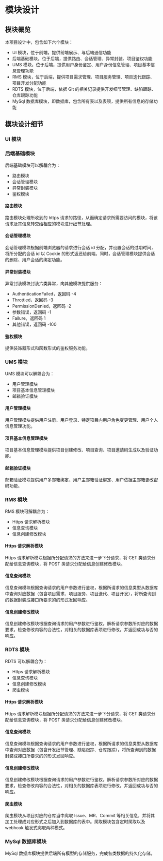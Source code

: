 # 模块设计

## 模块概览

本项目设计中，包含如下六个模块：

+ UI 模块，位于前端，提供前端展示、与后端通信功能
+ 后端基础模块，位于后端，提供路由、会话管理、异常封装、项目鉴权功能
+ UMS 模块，位于后端，提供用户身份鉴定、用户身份信息管理、项目基本信息管理功能
+ RMS 模块，位于后端，提供项目需求管理、项目服务管理、项目迭代跟踪、项目开发分配功能
+ RDTS 模块，位于后端，依据 Git 的相关记录提供开发细节管理、缺陷跟踪、仓库跟踪功能
+ MySql 数据库模块，即数据库，包含所有表以及表项，提供所有信息的存储功能

## 模块设计细节

### UI 模块

### 后端基础模块

后端基础模块可以解耦合为：

+ 路由模块
+ 会话管理模块
+ 异常封装模块
+ 鉴权模块

#### 路由模块

路由模块处理所收到的 https 请求的路径，从而确定请求所需要访问的模块，将该请求及其信息转交给相应的模块进行细节处理。

#### 会话管理模块

会话管理模块根据前端浏览器的请求进行会话 id 分配，并设置会话的过期时间，将所分配的会话 id 以 Cookie 的形式返还给前端。同时，会话管理模块提供会话的删除、用户会话的绑定功能。

#### 异常封装模块

异常封装模块封装六类异常，向其他模块提供服务：

+ AuthenticationFailed，返回码 -4
+ Throttled，返回码 -3
+ PermissionDenied，返回码 -2
+ 参数错误，返回码 -1
+ Failure，返回码 1
+ 其他错误，返回码 -100

#### 鉴权模块

提供装饰器形式和函数形式的鉴权服务功能。


### UMS 模块

UMS 模块可以解耦合为：

+ 用户管理模块
+ 项目基本信息管理模块
+ 邮箱验证模块

#### 用户管理模块

用户管理模块提供用户注册、用户登录、特定项目内用户角色变更管理、用户个人信息管理功能。

#### 项目基本信息管理模块

项目基本信息管理模块提供项目创建修改、项目查询、项目邀请码生成以及验证功能。

#### 邮箱验证模块

邮箱验证模块提供用户多邮箱绑定、用户主邮箱验证绑定、用户依据主邮箱更改密码功能。

### RMS 模块

RMS 模块可解耦合为：

+ Https 请求解析模块
+ 信息查询模块
+ 信息创建修改模块

#### Https 请求解析模块

Https 请求解析模块根据所分配请求的方法来进一步下分请求，将 GET 类请求分配给信息查询模块，将 POST 类请求分配给信息创建修改模块。

#### 信息查询模块

信息查询模块根据查询请求的用户参数进行鉴权，根据所请求的信息类型从数据库中查询对应数据（包含项目需求、项目服务、项目迭代、项目开发），将所查询到的数据封装成接口所要求的的形式发回响应。

#### 信息创建修改模块

信息创建修改模块根据查询请求的用户参数进行鉴权，解析请求参数所对应的数据要求，检查修改内容的合法性，对相关的数据库表项进行修改，并返回成功与否的响应。

### RDTS 模块

RDTS 可以解耦合为：

+ Https 请求解析模块
+ 信息查询模块
+ 信息创建修改模块
+ 爬虫模块

#### Https 请求解析模块

Https 请求解析模块根据所分配请求的方法来进一步下分请求，将 GET 类请求分配给信息查询模块，将 POST 类请求分配给信息创建修改模块。

#### 信息查询模块

信息查询模块根据查询请求的用户参数进行鉴权，根据所请求的信息类型从数据库中查询对应数据（包含开发细节管理、缺陷跟踪、仓库跟踪），将所查询到的数据封装成接口所要求的的形式发回响应。

#### 信息创建修改模块

信息创建修改模块根据查询请求的用户参数进行鉴权，解析请求参数所对应的数据要求，检查修改内容的合法性，对相关的数据库表项进行修改，并返回成功与否的响应。

#### 爬虫模块

爬虫模块从项目对应的仓库当中爬取 Issue、MR、Commit 等相关信息，并将其加工处理成对应形式之后加入到数据库的表中。爬取模块包含定时爬取以及 webhook 触发式爬取两种模式。

### MySql 数据库模块

MySql 数据库模块提供后端所有模型的存储服务，完成各类数据的持久化存储。
